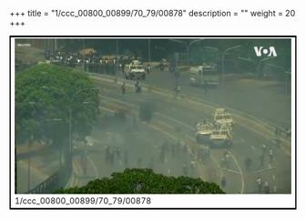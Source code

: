 +++
title = "1/ccc_00800_00899/70_79/00878"
description = ""
weight = 20
+++

<table style="border:2px solid black;max-width:800px;max-height:800px;" 
><tr><td>
<img class="center-fit-jpg"
src="/jpg_/aaa_20190430_NxaOmWaI8sI_00877.jpg">
1/ccc_00800_00899/70_79/00878
</img></td></tr></table>
